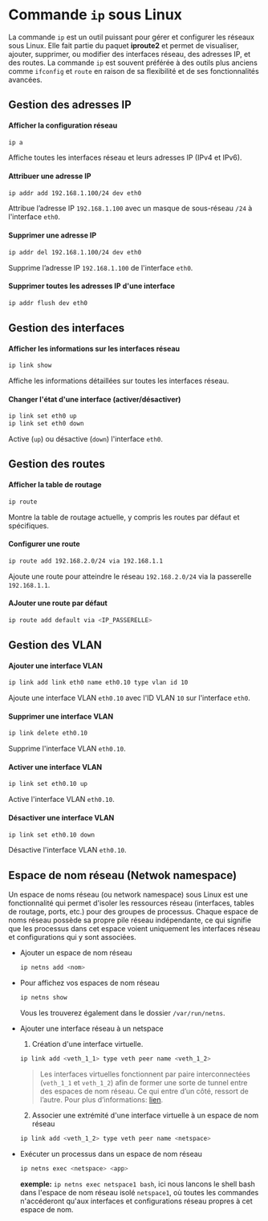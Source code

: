 # Commande `ip` sous Linux

La commande `ip` est un outil puissant pour gérer et configurer les réseaux sous Linux. Elle fait partie du paquet **iproute2** et permet de visualiser, ajouter, supprimer, ou modifier des interfaces réseau, des adresses IP, et des routes. La commande `ip` est souvent préférée à des outils plus anciens comme `ifconfig` et `route` en raison de sa flexibilité et de ses fonctionnalités avancées.

## Gestion des adresses IP
#### Afficher la configuration réseau
```bash
ip a
```
Affiche toutes les interfaces réseau et leurs adresses IP (IPv4 et IPv6).

#### Attribuer une adresse IP
```bash
ip addr add 192.168.1.100/24 dev eth0
```
Attribue l’adresse IP `192.168.1.100` avec un masque de sous-réseau `/24` à l'interface `eth0`.

#### Supprimer une adresse IP
```bash
ip addr del 192.168.1.100/24 dev eth0
```
Supprime l’adresse IP `192.168.1.100` de l'interface `eth0`.

#### Supprimer toutes les adresses IP d'une interface
```bash
ip addr flush dev eth0
```

## Gestion des interfaces

#### Afficher les informations sur les interfaces réseau
```bash
ip link show
```
Affiche les informations détaillées sur toutes les interfaces réseau.

#### Changer l'état d'une interface (activer/désactiver)
```bash
ip link set eth0 up
ip link set eth0 down
```
Active (`up`) ou désactive (`down`) l'interface `eth0`.

## Gestion des routes
#### Afficher la table de routage
```bash
ip route
```
Montre la table de routage actuelle, y compris les routes par défaut et spécifiques.

#### Configurer une route
```bash
ip route add 192.168.2.0/24 via 192.168.1.1
```
Ajoute une route pour atteindre le réseau `192.168.2.0/24` via la passerelle `192.168.1.1`.

#### AJouter une route par défaut
```bash
ip route add default via <IP_PASSERELLE>
```

## Gestion des VLAN

#### Ajouter une interface VLAN
```bash
ip link add link eth0 name eth0.10 type vlan id 10
```
Ajoute une interface VLAN `eth0.10` avec l'ID VLAN `10` sur l'interface `eth0`.

#### Supprimer une interface VLAN
```bash
ip link delete eth0.10
```
Supprime l'interface VLAN `eth0.10`.

#### Activer une interface VLAN
```bash
ip link set eth0.10 up
```
Active l'interface VLAN `eth0.10`.

#### Désactiver une interface VLAN
```bash
ip link set eth0.10 down
```
Désactive l'interface VLAN `eth0.10`.

## Espace de nom réseau (Netwok namespace)
Un espace de noms réseau (ou network namespace) sous Linux est une fonctionnalité qui permet d'isoler les ressources réseau (interfaces, tables de routage, ports, etc.) pour des groupes de processus. Chaque espace de noms réseau possède sa propre pile réseau indépendante, ce qui signifie que les processus dans cet espace voient uniquement les interfaces réseau et configurations qui y sont associées.

 - Ajouter un espace de nom réseau
   ```bash
   ip netns add <nom>
   ```

 - Pour affichez vos espaces de nom réseau
   ```bash
   ip netns show
   ```

   Vous les trouverez également dans le dossier `/var/run/netns`.

 - Ajouter une interface réseau à un netspace  
   
    1) Création d'une interface virtuelle.
    
    ```bash
    ip link add <veth_1_1> type veth peer name <veth_1_2>
    ```
    > Les interfaces virtuelles fonctionnent par paire interconnectées (`veth_1_1` et `veth_1_2`) afin de former une sorte de tunnel entre des espaces de nom réseau. Ce qui entre d’un côté, ressort de l’autre. Pour plus d’informations: [lien](https://man7.org/linux/man-pages/man4/veth.4.html). 
    2) Associer une extrémité d'une interface virtuelle à un espace de nom réseau
    ```bash
    ip link add <veth_1_2> type veth peer name <netspace>
    ```

- Exécuter un processus dans un espace de nom réseau
  ```bash
  ip netns exec <netspace> <app>
  ```

  **exemple:** `ip netns exec netspace1 bash`, ici nous lancons le shell bash dans l'espace de nom réseau isolé `netspace1`, où toutes les commandes n'accéderont qu'aux interfaces et configurations réseau propres à cet espace de nom.
